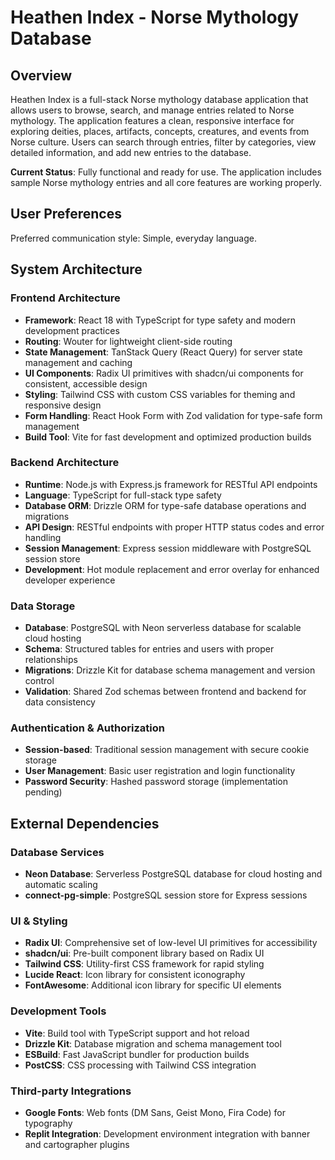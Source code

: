 # Heathen Index - Norse Mythology Database

## Overview

Heathen Index is a full-stack Norse mythology database application that allows users to browse, search, and manage entries related to Norse mythology. The application features a clean, responsive interface for exploring deities, places, artifacts, concepts, creatures, and events from Norse culture. Users can search through entries, filter by categories, view detailed information, and add new entries to the database.

**Current Status**: Fully functional and ready for use. The application includes sample Norse mythology entries and all core features are working properly.

## User Preferences

Preferred communication style: Simple, everyday language.

## System Architecture

### Frontend Architecture
- **Framework**: React 18 with TypeScript for type safety and modern development practices
- **Routing**: Wouter for lightweight client-side routing
- **State Management**: TanStack Query (React Query) for server state management and caching
- **UI Components**: Radix UI primitives with shadcn/ui components for consistent, accessible design
- **Styling**: Tailwind CSS with custom CSS variables for theming and responsive design
- **Form Handling**: React Hook Form with Zod validation for type-safe form management
- **Build Tool**: Vite for fast development and optimized production builds

### Backend Architecture
- **Runtime**: Node.js with Express.js framework for RESTful API endpoints
- **Language**: TypeScript for full-stack type safety
- **Database ORM**: Drizzle ORM for type-safe database operations and migrations
- **API Design**: RESTful endpoints with proper HTTP status codes and error handling
- **Session Management**: Express session middleware with PostgreSQL session store
- **Development**: Hot module replacement and error overlay for enhanced developer experience

### Data Storage
- **Database**: PostgreSQL with Neon serverless database for scalable cloud hosting
- **Schema**: Structured tables for entries and users with proper relationships
- **Migrations**: Drizzle Kit for database schema management and version control
- **Validation**: Shared Zod schemas between frontend and backend for data consistency

### Authentication & Authorization
- **Session-based**: Traditional session management with secure cookie storage
- **User Management**: Basic user registration and login functionality
- **Password Security**: Hashed password storage (implementation pending)

## External Dependencies

### Database Services
- **Neon Database**: Serverless PostgreSQL database for cloud hosting and automatic scaling
- **connect-pg-simple**: PostgreSQL session store for Express sessions

### UI & Styling
- **Radix UI**: Comprehensive set of low-level UI primitives for accessibility
- **shadcn/ui**: Pre-built component library based on Radix UI
- **Tailwind CSS**: Utility-first CSS framework for rapid styling
- **Lucide React**: Icon library for consistent iconography
- **FontAwesome**: Additional icon library for specific UI elements

### Development Tools
- **Vite**: Build tool with TypeScript support and hot reload
- **Drizzle Kit**: Database migration and schema management tool
- **ESBuild**: Fast JavaScript bundler for production builds
- **PostCSS**: CSS processing with Tailwind CSS integration

### Third-party Integrations
- **Google Fonts**: Web fonts (DM Sans, Geist Mono, Fira Code) for typography
- **Replit Integration**: Development environment integration with banner and cartographer plugins